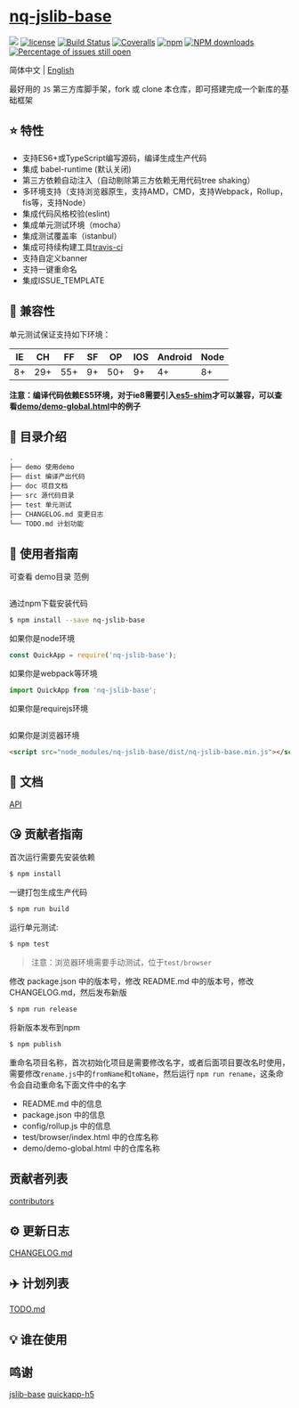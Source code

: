 # [nq-jslib-base](https://github.com/nqdy666/nq-jslib-base)
[![](https://img.shields.io/badge/Powered%20by-jslib%20base-brightgreen.svg)](https://github.com/nqdy666/nq-jslib-base)
[![license](https://img.shields.io/badge/license-MIT-blue.svg)](https://github.com/nqdy666/nq-jslib-base/blob/master/LICENSE)
[![Build Status](https://travis-ci.org/nqdy666/nq-jslib-base.svg?branch=master)](https://travis-ci.org/nqdy666/nq-jslib-base)
[![Coveralls](https://img.shields.io/coveralls/nqdy666/nq-jslib-base.svg)](https://coveralls.io/github/nqdy666/nq-jslib-base)
[![npm](https://img.shields.io/badge/npm-0.1.1-orange.svg)](https://www.npmjs.com/package/nq-jslib-base)
[![NPM downloads](http://img.shields.io/npm/dm/nq-jslib-base.svg?style=flat-square)](http://www.npmtrends.com/nq-jslib-base)
[![Percentage of issues still open](http://isitmaintained.com/badge/open/nqdy666/nq-jslib-base.svg)](http://isitmaintained.com/project/nqdy666/nq-jslib-base "Percentage of issues still open")

简体中文 | [English](./README.en.md)

最好用的 `JS` 第三方库脚手架，fork 或 clone 本仓库，即可搭建完成一个新库的基础框架

## :star: 特性

- 支持ES6+或TypeScript编写源码，编译生成生产代码
- 集成 babel-runtime (默认关闭)
- 第三方依赖自动注入（自动剔除第三方依赖无用代码tree shaking）
- 多环境支持（支持浏览器原生，支持AMD，CMD，支持Webpack，Rollup，fis等，支持Node）
- 集成代码风格校验(eslint)
- 集成单元测试环境（mocha）
- 集成测试覆盖率（istanbul）
- 集成可持续构建工具[travis-ci](https://www.travis-ci.org/)
- 支持自定义banner
- 支持一键重命名
- 集成ISSUE_TEMPLATE

## :pill: 兼容性
单元测试保证支持如下环境：

| IE   | CH   | FF   | SF   | OP   | IOS  | Android   | Node  |
| ---- | ---- | ---- | ---- | ---- | ---- | ---- | ----- |
| 8+   | 29+ | 55+  | 9+   | 50+  | 9+   | 4+   | 8+ |

**注意：编译代码依赖ES5环境，对于ie8需要引入[es5-shim](http://github.com/es-shims/es5-shim/)才可以兼容，可以查看[demo/demo-global.html](./demo/demo-global.html)中的例子**

## :open_file_folder: 目录介绍

```
.
├── demo 使用demo
├── dist 编译产出代码
├── doc 项目文档
├── src 源代码目录
├── test 单元测试
├── CHANGELOG.md 变更日志
└── TODO.md 计划功能
```

## :rocket: 使用者指南

可查看 demo目录 范例
```javascript

```

通过npm下载安装代码

```bash
$ npm install --save nq-jslib-base
```

如果你是node环境

```js
const QuickApp = require('nq-jslib-base');

```

如果你是webpack等环境

```js
import QuickApp from 'nq-jslib-base';
```

如果你是requirejs环境

```js
```

如果你是浏览器环境

```html
<script src="node_modules/nq-jslib-base/dist/nq-jslib-base.min.js"></script>
```

## :bookmark_tabs: 文档
[API](./doc/api.zh-CN.md)

## :kissing_heart: 贡献者指南

首次运行需要先安装依赖

```bash
$ npm install
```

一键打包生成生产代码

```bash
$ npm run build
```

运行单元测试:

```bash
$ npm test
```

> 注意：浏览器环境需要手动测试，位于`test/browser`

修改 package.json 中的版本号，修改 README.md 中的版本号，修改 CHANGELOG.md，然后发布新版

```bash
$ npm run release
```

将新版本发布到npm

```bash
$ npm publish
```

重命名项目名称，首次初始化项目是需要修改名字，或者后面项目要改名时使用，需要修改`rename.js`中的`fromName`和`toName`，然后运行 `npm run rename`，这条命令会自动重命名下面文件中的名字

- README.md 中的信息
- package.json 中的信息
- config/rollup.js 中的信息
- test/browser/index.html 中的仓库名称
- demo/demo-global.html 中的仓库名称

## 贡献者列表

[contributors](https://github.com/nqdy666/nq-jslib-base/graphs/contributors)

## :gear: 更新日志
[CHANGELOG.md](./CHANGELOG.md)

## :airplane: 计划列表
[TODO.md](./TODO.md)

## :bulb: 谁在使用

## 鸣谢
[jslib-base](https://github.com/yanhaijing/jslib-base/tree/babel)
[quickapp-h5](https://github.com/jinwyp/quickapp-h5)
